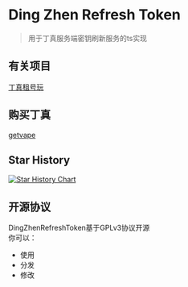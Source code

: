 # Ding Zhen Refresh Token
> 用于丁真服务端密钥刷新服务的ts实现

## 有关项目
[丁真租号玩](https://github.com/CubeWhyMC/DingZhenServlet) 

## 购买丁真
[getvape](https://getvape.today/)

## Star History

[![Star History Chart](https://api.star-history.com/svg?repos=CubeWhyMC/DingZhenServlet,zszfympx/DingZhenRefreshToken&type=Date)](https://star-history.com/#CubeWhyMC/DingZhenServlet&zszfympx/DingZhenRefreshToken&Date)

## 开源协议
DingZhenRefreshToken基于GPLv3协议开源  
你可以：  
- 使用
- 分发
- 修改

